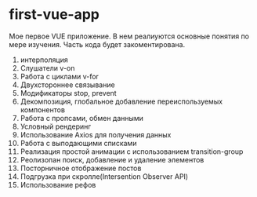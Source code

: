 # first-vue-app

Мое первое VUE приложение.
В нем  реалиуются основные понятия по мере изучения.
Часть кода будет закоментирована.

1. интерполяция
2. Слушатели v-on
3. Работа с циклами v-for
4. Двухстороннее связывание
5. Модификаторы stop, prevent
6. Декомпозиция, глобальное добавление переиспользуемых компонентов
7. Работа с пропсами, обмен данными
8. Условный рендеринг
9. Использование Axios для получения данных
10. Работа с выподающими списками
11. Реализация простой анимации с использованием transition-group
12. Реолизопан поиск, добавление и удаление элементов
13. Посторничное отображение постов
14. Подгрузка при скролле(Intersention Observer API)
15. Использование рефов